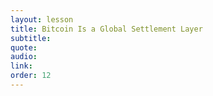 ```yaml
---
layout: lesson
title: Bitcoin Is a Global Settlement Layer
subtitle:
quote:
audio:
link:
order: 12
---
```

